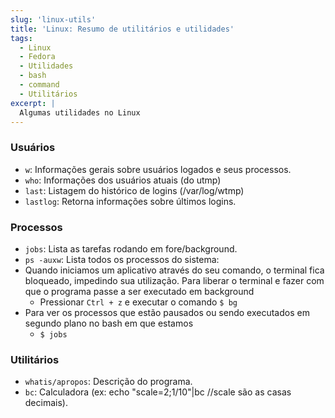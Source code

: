 ```yaml
---
slug: 'linux-utils'
title: 'Linux: Resumo de utilitários e utilidades'
tags:
  - Linux
  - Fedora
  - Utilidades
  - bash
  - command
  - Utilitários
excerpt: |
  Algumas utilidades no Linux
---
```


### Usuários

- `w`: Informações gerais sobre usuários logados e seus processos.
- `who`: Informações dos usuários atuais (do utmp)
- `last`: Listagem do histórico de logins (/var/log/wtmp)
- `lastlog`: Retorna informações sobre últimos logins.

### Processos

- `jobs`: Lista as tarefas rodando em fore/background.
- `ps -auxw`: Lista todos os processos do sistema:
- Quando iniciamos um aplicativo através do seu comando, o terminal fica bloqueado, impedindo sua utilização. Para liberar o terminal e fazer com que o programa passe a ser executado em background
  - Pressionar `Ctrl + z` e executar o comando `$ bg`
- Para ver os processos que estão pausados ou sendo executados em segundo plano no bash em que estamos
  - `$ jobs`

### Utilitários

- `whatis/apropos`: Descrição do programa.
- `bc`: Calculadora (ex: echo "scale=2;1/10"|bc //scale são as casas decimais).
